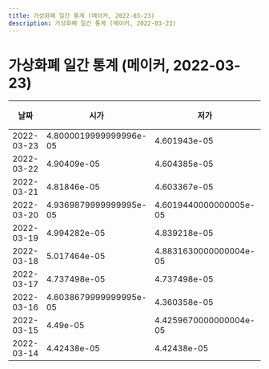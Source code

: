 ```yaml
---
title: 가상화폐 일간 통계 (메이커, 2022-03-23)
description: 가상화폐 일간 통계 (메이커, 2022-03-23)
---
```


가상화폐 일간 통계 (메이커, 2022-03-23)
===

|날짜|시가|저가|고가|종가|비고|
|--|--|--|--|--|--|
|2022-03-23|4.8000019999999996e-05|4.601943e-05|4.848364e-05|4.656694e-05|    |
|2022-03-22|4.90409e-05|4.604385e-05|4.904099e-05|4.8000019999999996e-05|    |
|2022-03-21|4.81846e-05|4.603367e-05|5.20359e-05|4.802728e-05|    |
|2022-03-20|4.9369879999999995e-05|4.6019440000000005e-05|4.978321e-05|4.8184570000000004e-05|    |
|2022-03-19|4.994282e-05|4.839218e-05|5.149531e-05|4.949598e-05|    |
|2022-03-18|5.017464e-05|4.8831630000000004e-05|5.188686e-05|4.8831630000000004e-05|    |
|2022-03-17|4.737498e-05|4.737498e-05|5.103494e-05|5.002214e-05|    |
|2022-03-16|4.6038679999999995e-05|4.360358e-05|4.937313e-05|4.788653e-05|    |
|2022-03-15|4.49e-05|4.4259670000000004e-05|4.617947e-05|4.617947e-05|    |
|2022-03-14|4.42438e-05|4.42438e-05|4.42438e-05|4.42438e-05|    |
